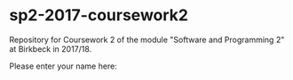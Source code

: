 # sp2-2017-coursework2

Repository for Coursework 2 of the module "Software and Programming 2"
at Birkbeck in 2017/18.

Please enter your name here:
